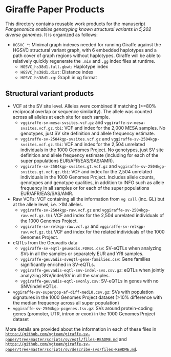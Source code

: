 # Giraffe Paper Products

This directory contains reusable work products for the manuscript *Pangenomics enables genotyping known structural variants in 5,202 diverse genomes*. It is organized as follows:

* `HGSVC_*`: Minimal graph indexes needed for running Giraffe against the HGSVC structural variant graph, with 6 embedded haplotypes and a path cover of graph regions without haplotypes. Giraffe will be able to relatively quickly regenerate the `.min` and `.gg` index files at runtime.
    * `HGSVC_hs38d1.full.gbwt`: Haplotype index
    * `HGSVC_hs38d1.dist`: Distance index
    * `HGSVC_hs38d1.xg`: Graph in xg format

## Structural variant products

* VCF at the SV site level. Alleles were combined if matching (>=80% reciprocal overlap or sequence similarity). The allele was counted across all alleles at each site for each sample.
	* `vggiraffe-sv-mesa-svsites.vcf.gz` and `vggiraffe-sv-mesa-svsites.vcf.gz.tbi`: VCF and index for the 2,000 MESA samples. No genotypes, just SV site definition and allele frequency estimate.
	* `vggiraffe-sv-2504kgp-svsites.vcf.gz` and `vggiraffe-sv-2504kgp-svsites.vcf.gz.tbi`: VCF and index for the 2,504 unrelated individuals in the 1000 Genomes Project. No genotypes, just SV site definition and allele frequency estimate (including for each of the super populations EUR/AFR/EAS/SAS/AMR).
	* `vggiraffe-sv-2504kgp-svsites.gt.vcf.gz` and `vggiraffe-sv-2504kgp-svsites.gt.vcf.gz.tbi`: VCF and index for the 2,504 unrelated individuals in the 1000 Genomes Project. Includes allele counts, genotypes and genotype qualities, in addition to INFO such as allele frequency in all samples or for each of the super populations EUR/AFR/EAS/SAS/AMR.
* Raw VCFs: VCF containing all the information from `vg call` (inc. GL) but at the allele level, i.e. >1M alleles. 
	* `vggiraffe-sv-2504kgp-raw.vcf.gz` and `vggiraffe-sv-2504kgp-raw.vcf.gz.tbi` VCF and index for the 2,504 unrelated individuals of the 1000 Genomes Project.
	* `vggiraffe-sv-relkgp-raw.vcf.gz` and `vggiraffe-sv-relkgp-raw.vcf.gz.tbi` VCF and index for the related individuals of the 1000 Genomes Project.
* eQTLs from the Geuvadis data
	* `vggiraffe-sv-eqtl-geuvadis.FDR01.csv`: SV-eQTLs when analyzing SVs in all the samples or separately EUR and YRI samples.
	* `vggiraffe-geuvadis-sveqtl-gene-families.csv`: Gene families significantly enriched in SV-eQTLs.
	* `vggiraffe-geuvadis-eqtl-snv-indel-svs.csv.gz`: eQTLs when jointly analyzing SNV/indel/SV in all the samples.
	* `vggiraffe-geuvadis-eqtl-svonly.csv`: SV-eQTLs in genes with no SNV/indel eQTLs.
* `vggiraffe-sv-superpop-af-diff-med10.csv.gz`: SVs with population signatures in the 1000 Genomes Project dataset (>10% difference with the median frequency across all super population)
* `vggiraffe-sv-2504kgp-pcgenes.tsv.gz`: SVs around protein-coding genes (promoter, UTR, intron or exon) in the 1000 Genomes Project dataset

More details are provided about the information in each of these files in [`https://github.com/vgteam/giraffe-sv-paper/tree/master/scripts/sv/eqtl/files-README.md`](https://github.com/vgteam/giraffe-sv-paper/tree/master/scripts/sv/eqtl/files-README.md) and [`https://github.com/vgteam/giraffe-sv-paper/tree/master/scripts/sv/describe-svs/files-README.md`](https://github.com/vgteam/giraffe-sv-paper/tree/master/scripts/sv/describe-svs/files-README.md).


